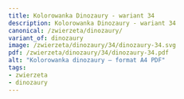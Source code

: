 ```yaml
---
title: Kolorowanka Dinozaury - wariant 34
description: Kolorowanka Dinozaury - wariant 34
canonical: /zwierzeta/dinozaury/
variant_of: dinozaury
image: /zwierzeta/dinozaury/34/dinozaury-34.svg
pdf: /zwierzeta/dinozaury/34/dinozaury-34.pdf
alt: "Kolorowanka dinozaury – format A4 PDF"
tags:
- zwierzeta
- dinozaury
---
```

